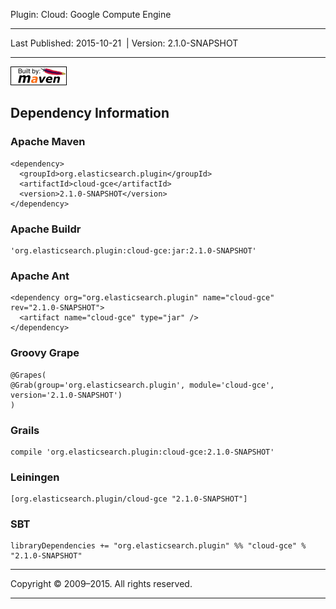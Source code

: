 Plugin: Cloud: Google Compute Engine

------------------------------------------------------------------------

<span id="publishDate">Last Published: 2015-10-21</span>  | <span id="projectVersion">Version: 2.1.0-SNAPSHOT</span>

------------------------------------------------------------------------

[![Built by Maven](./images/logos/maven-feather.png)](http://maven.apache.org/ "Built by Maven")

Dependency Information
----------------------

### Apache Maven

    <dependency>
      <groupId>org.elasticsearch.plugin</groupId>
      <artifactId>cloud-gce</artifactId>
      <version>2.1.0-SNAPSHOT</version>
    </dependency>

### Apache Buildr

    'org.elasticsearch.plugin:cloud-gce:jar:2.1.0-SNAPSHOT'

### Apache Ant

    <dependency org="org.elasticsearch.plugin" name="cloud-gce" rev="2.1.0-SNAPSHOT">
      <artifact name="cloud-gce" type="jar" />
    </dependency>

### Groovy Grape

    @Grapes(
    @Grab(group='org.elasticsearch.plugin', module='cloud-gce', version='2.1.0-SNAPSHOT')
    )

### Grails

    compile 'org.elasticsearch.plugin:cloud-gce:2.1.0-SNAPSHOT'

### Leiningen

    [org.elasticsearch.plugin/cloud-gce "2.1.0-SNAPSHOT"]

### SBT

    libraryDependencies += "org.elasticsearch.plugin" %% "cloud-gce" % "2.1.0-SNAPSHOT"

------------------------------------------------------------------------

Copyright © 2009–2015. All rights reserved.

------------------------------------------------------------------------


